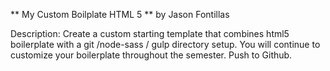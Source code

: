 ** My Custom Boilplate HTML 5 **
by Jason Fontillas

Description:
Create a custom starting template that combines html5 boilerplate with a git /node-sass / gulp directory setup. You will continue to customize your boilerplate throughout the semester. Push to Github.